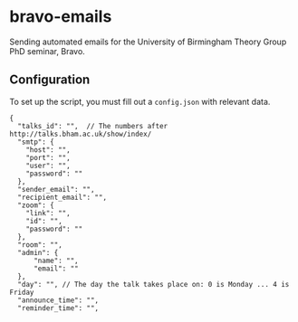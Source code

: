 # bravo-emails

Sending automated emails for the University of Birmingham Theory Group PhD seminar, Bravo.

## Configuration

To set up the script, you must fill out a `config.json` with relevant data.

```jsonc
{
  "talks_id": "",  // The numbers after http://talks.bham.ac.uk/show/index/
  "smtp": {
    "host": "",
    "port": "",
    "user": "",
    "password": ""
  },
  "sender_email": "",
  "recipient_email": "", 
  "zoom": {
    "link": "",
    "id": "",
    "password": ""
  },
  "room": "",
  "admin": {
      "name": "",
      "email": ""
  },
  "day": "", // The day the talk takes place on: 0 is Monday ... 4 is Friday
  "announce_time": "",
  "reminder_time": "",
```
